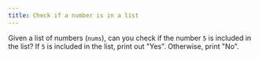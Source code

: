 ```yaml
---
title: Check if a number is in a list
---
```


Given a list of numbers (`nums`), can you check if the number `5` is included in the list? If `5` is included in the list, print out "Yes". Otherwise, print "No".

